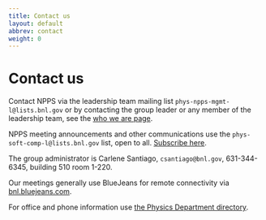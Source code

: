 ```yaml
---
title: Contact us
layout: default
abbrev: contact
weight: 0
---
```


# Contact us

Contact NPPS via the leadership team mailing list `phys-npps-mgmt-l@lists.bnl.gov` or by contacting the group leader or any member of the leadership team, see the [who we are page](/who.html).

NPPS meeting announcements and other communications use the `phys-soft-comp-l@lists.bnl.gov` list, open to all. [Subscribe here](https://lists.bnl.gov/mailman/listinfo/phys-soft-comp-l).

The group administrator is Carlene Santiago, `csantiago@bnl.gov`, 631-344-6345, building 510 room 1-220.

Our meetings generally use BlueJeans for remote connectivity via [bnl.bluejeans.com](https://bnl.bluejeans.com).

For office and phone information use [the Physics Department directory](https://www.phy.bnl.gov/DepartmentDirectory/searchDirectory.php).

